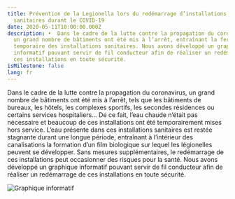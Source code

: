 ```yaml
---
title: Prévention de la Legionella lors du redémarrage d’installations
  sanitaires durant le COVID-19
date: 2020-05-11T10:00:00.000Z
description: •	Dans le cadre de la lutte contre la propagation du coronavirus,
  un grand nombre de bâtiments ont été mis à l’arrêt, entraînant la fermeture
  temporaire des installations sanitaires. Nous avons développé un graphique
  informatif pouvant servir de fil conducteur afin de réaliser un redémarrage de
  ces installations en toute sécurité.
isMilestone: false
lang: fr
---
```

Dans le cadre de la lutte contre la propagation du coronavirus, un grand nombre de bâtiments ont été mis à l’arrêt, tels que les bâtiments de bureaux, les hôtels, les complexes sportifs, les secondes résidences ou certains services hospitaliers… De ce fait, l’eau chaude n’était pas nécessaire et beaucoup de ces installations ont été temporairement mises hors service. L’eau présente dans ces installations sanitaires est restée stagnante durant une longue période, entraînant à l’intérieur des canalisations la formation d’un film biologique sur lequel les légionelles peuvent se développer. Sans mesures supplémentaires, le redémarrage de ces installations peut occasionner des risques pour la santé. Nous avons développé un graphique informatif pouvant servir de fil conducteur afin de réaliser un redémarrage de ces installations en toute sécurité.

![](/uploads/infographic_lowatter.jpg "Graphique informatif")
